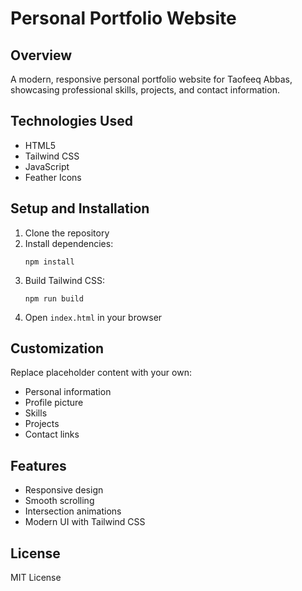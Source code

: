 # Personal Portfolio Website

## Overview
A modern, responsive personal portfolio website for Taofeeq Abbas, showcasing professional skills, projects, and contact information.

## Technologies Used
- HTML5
- Tailwind CSS
- JavaScript
- Feather Icons

## Setup and Installation
1. Clone the repository
2. Install dependencies:
   ```
   npm install
   ```
3. Build Tailwind CSS:
   ```
   npm run build
   ```
4. Open `index.html` in your browser

## Customization
Replace placeholder content with your own:
- Personal information
- Profile picture
- Skills
- Projects
- Contact links

## Features
- Responsive design
- Smooth scrolling
- Intersection animations
- Modern UI with Tailwind CSS

## License
MIT License
